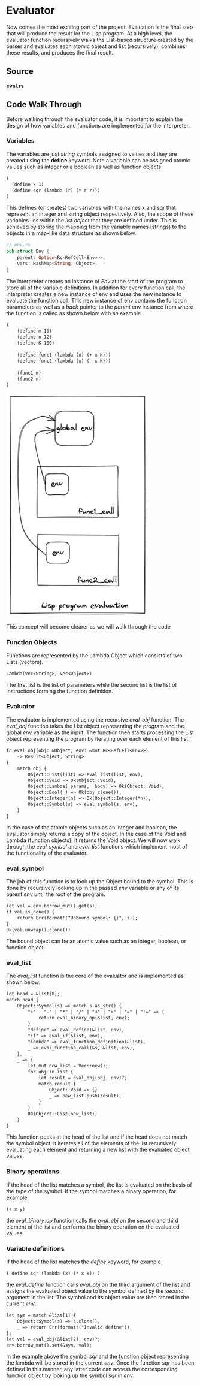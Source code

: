 # Evaluator

Now comes the most exciting part of the project. Evaluation is the final step that will produce the result for the Lisp program. At a high level, the evaluator function recursively walks the List-based structure created by the parser and evaluates each atomic object and list (recursively), combines these results, and produces the final result. 

## Source

**eval.rs**

## Code Walk Through

Before walking through the evaluator code, it is important to explain the design of how variables and functions are implemented for the interpreter. 

### Variables

The variables are just *string* symbols assigned to values and they are created using the **define** keyword. Note a variable can be assigned atomic values such as integer or a boolean as well as function objects 

```Lisp
( 
  (define x 1) 
  (define sqr (lambda (r) (* r r))) 
)
```
This defines (or creates) two variables with the names x and sqr that represent an integer and string object respectively. Also, the scope of these variables lies within the *list object* that they are defined under. This is achieved by storing the mapping from the variable names (strings) to the objects in a map-like data structure as shown below.

```Rust
// env.rs
pub struct Env {
    parent: Option<Rc<RefCell<Env>>>,
    vars: HashMap<String, Object>,
}
```

The interpreter creates an instance of *Env* at the start of the program to store all of the variable definitions. In addition for every function call, the interpreter creates a new instance of env and uses the new instance to evaluate the function call. This new instance of env contains the function parameters as well as a *back* pointer to the *parent* env instance from where the function is called as shown below with an example

```Lisp
(
	(define m 10)
	(define n 12)
	(define K 100)
	
	(define func1 (lambda (x) (+ x K)))
	(define func2 (lambda (x) (- x K)))
	
	(func1 m)
	(func2 n)
)
```

![Function Call](images/function_call.png)   

This concept will become clearer as we will walk through the code


### Function Objects

Functions are represented by the Lambda Object which consists of two Lists (vectors). 

```
Lambda(Vec<String>, Vec<Object>)
```

The first list is the list of parameters while the second list is the list of instructions forming the function definition. 

### Evaluator

The evaluator is implemented using the recursive *eval_obj* function. The *eval_obj* function takes the List object representing the program and the global *env* variable as the input. The function then starts processing the List object representing the program by iterating over each element of this list 

```
fn eval_obj(obj: &Object, env: &mut Rc<RefCell<Env>>) 
	-> Result<Object, String> 
{
    match obj {
        Object::List(list) => eval_list(list, env),
        Object::Void => Ok(Object::Void),
        Object::Lambda(_params, _body) => Ok(Object::Void),
        Object::Bool(_) => Ok(obj.clone()),
        Object::Integer(n) => Ok(Object::Integer(*n)),
        Object::Symbol(s) => eval_symbol(s, env),
    }
}
```

In the case of the atomic objects such as an integer and boolean, the evaluator simply returns a copy of the object. In the case of the Void and Lambda (function objects), it returns the Void object. We will now walk through the *eval_symbol* and *eval_list* functions which implement most of the functionality of the evaluator.

### eval_symbol

The job of this function is to look up the Object bound to the symbol. This is done by recursively looking up in the passed *env* variable or any of its parent *env* until the root of the program. 

```
let val = env.borrow_mut().get(s);
if val.is_none() {
    return Err(format!("Unbound symbol: {}", s));
}
Ok(val.unwrap().clone())
```

The bound object can be an atomic value such as an integer, boolean, or function object.

### eval_list

The *eval_list* function is the core of the evaluator and is implemented as shown below.

```
let head = &list[0];
match head {
    Object::Symbol(s) => match s.as_str() {
        "+" | "-" | "*" | "/" | "<" | ">" | "=" | "!=" => {
            return eval_binary_op(&list, env);
        }
        "define" => eval_define(&list, env),
        "if" => eval_if(&list, env),
        "lambda" => eval_function_definition(&list),
        _ => eval_function_call(&s, &list, env),
    },
    _ => {
        let mut new_list = Vec::new();
        for obj in list {
            let result = eval_obj(obj, env)?;
            match result {
                Object::Void => {}
                _ => new_list.push(result),
            }
        }
        Ok(Object::List(new_list))
    }
}
```

This function peeks at the head of the list and if the head does not match the symbol object, it iterates all of the elements of the list recursively evaluating each element and returning a new list with the evaluated object values.

### Binary operations

If the head of the list matches a symbol, the list is evaluated on the basis of the type of the symbol. If the symbol matches a binary operation, for example 

```
(+ x y)
```
the *eval_binary_op* function calls the *eval_obj* on the second and third element of the list and performs the binary operation on the evaluated values.


### Variable definitions

If the head of the list matches the *define* keyword, for example

```
( define sqr (lambda (x) (* x x)) )
```

the *eval_define* function calls *eval_obj* on the third argument of the list and assigns the evaluated object value to the symbol defined by the second argument in the list. The symbol and its object value are then stored in the current *env*. 

```
let sym = match &list[1] {
    Object::Symbol(s) => s.clone(),
    _ => return Err(format!("Invalid define")),
};
let val = eval_obj(&list[2], env)?;
env.borrow_mut().set(&sym, val);
```

In the example above the symbol *sqr* and the function object representing the lambda will be stored in the current *env*. Once the function *sqr* has been defined in this manner, any latter code can access the corresponding function object by looking up the symbol *sqr* in *env*.





 

